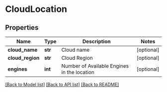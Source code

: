 # CloudLocation

## Properties
Name | Type | Description | Notes
------------ | ------------- | ------------- | -------------
**cloud_name** | **str** | Cloud name | [optional] 
**cloud_region** | **str** | Cloud Region | [optional] 
**engines** | **int** | Number of Available Engines in the location | [optional] 

[[Back to Model list]](../README.md#documentation-for-models) [[Back to API list]](../README.md#documentation-for-api-endpoints) [[Back to README]](../README.md)



